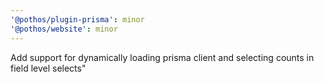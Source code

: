 ```yaml
---
'@pothos/plugin-prisma': minor
'@pothos/website': minor
---
```


Add support for dynamically loading prisma client and selecting counts in field level selects"
